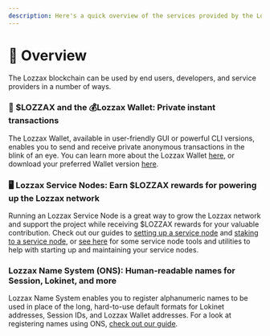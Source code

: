 ```yaml
---
description: Here's a quick overview of the services provided by the Lozzax blockchain
---
```


# 📍   Overview

The Lozzax blockchain can be used by end users, developers, and service providers in a number of ways.

### 💸 $LOZZAX and the 💰Lozzax Wallet: Private instant transactions

The Lozzax Wallet, available in user-friendly GUI or powerful CLI versions, enables you to send and receive private anonymous transactions in the blink of an eye. You can learn more about the Lozzax Wallet [here](), or download your preferred Wallet version [here](https://github.com/loki-project/loki-electron-gui-wallet/releases). 

### 🖥 Lozzax Service Nodes: Earn $LOZZAX rewards for powering up the Lozzax network

Running an Lozzax Service Node is a great way to grow the Lozzax network and support the project while receiving $LOZZAX rewards for your valuable contribution. Check out our guides to [setting up a service node](lozzax-service-node-guides/setting-up-an-lozzax-service-node.md) and [staking to a service node](lozzax-service-node-guides/staking-to-shared-service-node.md), or [see here](lozzax-service-node-guides/service-node-tools-upkeep.md) for some service node tools and utilities to help with starting up and maintaining your service nodes.

### Lozzax Name System \(ONS\): Human-readable names for Session, Lokinet, and more

Lozzax Name System enables you to register alphanumeric names to be used in place of the long, hard-to-use default formats for Lokinet addresses, Session IDs, and Lozzax Wallet addresses. For a look at registering names using ONS, [check out our guide](using-lozzax-name-system.md).



